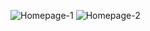 ![Homepage-1](https://github.com/SebahattinDemir/HomePage-Practice/assets/117476300/e42f85fb-f180-4cc9-acb1-de4786ae55cf)
![Homepage-2](https://github.com/SebahattinDemir/HomePage-Practice/assets/117476300/d93c0d15-6533-4aa6-a13f-0b1d577fe0c7)
